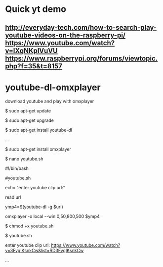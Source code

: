 # Quick yt demo  
http://everyday-tech.com/how-to-search-play-youtube-videos-on-the-raspberry-pi/  
https://www.youtube.com/watch?v=IXqNKplVuVU  
https://www.raspberrypi.org/forums/viewtopic.php?f=35&t=8157  
---  
# youtube-dl-omxplayer  
download youtube and play with omxplayer

$ sudo apt-get update

$ sudo apt-get upgrade

$ sudo apt-get install youtube-dl

...

$ sudo apt-get install omxplayer

$ nano youtube.sh

   #!/bin/bash

   #youtube.sh

   echo "enter youtube clip url:"

   read url

   ymp4=$(youtube-dl -g $url)

  omxplayer -o local --win 0,50,800,500 $ymp4 


$ chmod +x youtube.sh

$ youtube.sh

  enter youtube clip url: https://www.youtube.com/watch?v=3FygIKsnkCw&list=RD3FygIKsnkCw

...

